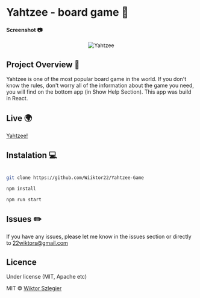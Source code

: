 # Yahtzee - board game :game_die:

#### Screenshot :camera:
<p align="center">
<img src="https://i.ibb.co/0yhcCTQ/IMG-1668.png"  alt="Yahtzee">
</p>

## Project Overview 🎉
Yahtzee is one of the most popular board game in the world. If you don't know the rules, don't worry all of the information about the game you need, you will find on the bottom app (in Show Help Section).
This app was build in React.

## Live :earth_africa:

<a href="https://wiiktor22.github.io/Yahtzee-Game/" target="_blank">Yahtzee!</a>

## Instalation :computer:

```bash

git clone https://github.com/Wiiktor22/Yahtzee-Game

npm install

npm run start

```

## Issues :pencil2:

If you have any issues, please let me know in the issues section or directly to 22wiktors@gmail.com

## Licence

Under license (MIT, Apache etc)

MIT © [Wiktor Szlegier]()
